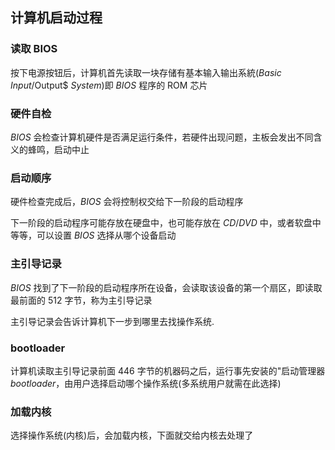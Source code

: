 <!--
 * @Description: 
 * @Version: 1.0
 * @Author: DaLao
 * @Email: dalao_li@163.com
 * @Date: 2021-01-16 17:59:34
 * @LastEditors: DaLao
 * @LastEditTime: 2022-01-13 01:58:44
-->

## 计算机启动过程

### 读取 BIOS

按下电源按钮后，计算机首先读取一块存储有基本输入输出系統($Basic$ $Input/$Output$ $System$)即 $BIOS$ 程序的 ROM 芯片

### 硬件自检

$BIOS$ 会检查计算机硬件是否满足运行条件，若硬件出现问题，主板会发出不同含义的蜂鸣，启动中止

### 启动顺序

硬件检查完成后，$BIOS$ 会将控制权交给下一阶段的启动程序

下一阶段的启动程序可能存放在硬盘中，也可能存放在 $CD/DVD$ 中，或者软盘中等等，可以设置 $BIOS$ 选择从哪个设备启动

### 主引导记录

$BIOS$ 找到了下一阶段的启动程序所在设备，会读取该设备的第一个扇区，即读取最前面的 $512$ 字节，称为主引导记录

主引导记录会告诉计算机下一步到哪里去找操作系统.

### bootloader

计算机读取主引导记录前面 $446$ 字节的机器码之后，运行事先安装的"启动管理器$bootloader$，由用户选择启动哪个操作系统(多系统用户就需在此选择)

### 加载内核

选择操作系统(内核)后，会加载内核，下面就交给内核去处理了

